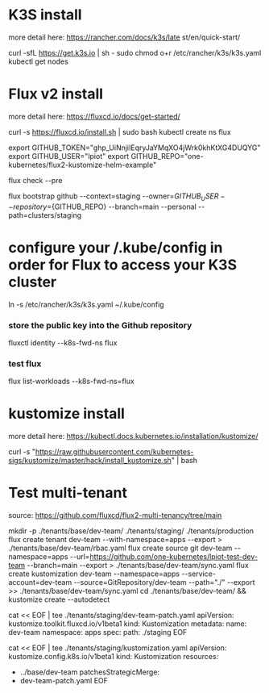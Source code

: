 # K3S install

more detail here: https://rancher.com/docs/k3s/late st/en/quick-start/

curl -sfL https://get.k3s.io | sh -
sudo chmod o+r /etc/rancher/k3s/k3s.yaml
kubectl get nodes

# Flux v2 install

more detail here: https://fluxcd.io/docs/get-started/

curl -s https://fluxcd.io/install.sh | sudo bash
kubectl create ns flux

export GITHUB_TOKEN="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"
export GITHUB_USER="lpiot"
export GITHUB_REPO="one-kubernetes/flux2-kustomize-helm-example"

flux check --pre

flux bootstrap github --context=staging --owner=${GITHUB_USER} --repository=${GITHUB_REPO} --branch=main --personal --path=clusters/staging


# configure your /.kube/config in order for Flux to access your K3S cluster
ln -s /etc/rancher/k3s/k3s.yaml ~/.kube/config

### store the public key into the Github repository
fluxctl identity --k8s-fwd-ns flux

### test flux
flux list-workloads --k8s-fwd-ns=flux

# kustomize install

more detail here: https://kubectl.docs.kubernetes.io/installation/kustomize/

curl -s "https://raw.githubusercontent.com/kubernetes-sigs/kustomize/master/hack/install_kustomize.sh"  | bash


# Test multi-tenant

source: https://github.com/fluxcd/flux2-multi-tenancy/tree/main

mkdir -p ./tenants/base/dev-team/ ./tenants/staging/ ./tenants/production
flux create tenant dev-team --with-namespace=apps --export > ./tenants/base/dev-team/rbac.yaml
flux create source git dev-team --namespace=apps --url=https://github.com/one-kubernetes/lpiot-test-dev-team --branch=main --export > ./tenants/base/dev-team/sync.yaml
flux create kustomization dev-team --namespace=apps --service-account=dev-team --source=GitRepository/dev-team --path="./" --export >> ./tenants/base/dev-team/sync.yaml
cd ./tenants/base/dev-team/ && kustomize create --autodetect

cat << EOF | tee ./tenants/staging/dev-team-patch.yaml
apiVersion: kustomize.toolkit.fluxcd.io/v1beta1
kind: Kustomization
metadata:
  name: dev-team
  namespace: apps
spec:
  path: ./staging
EOF

cat << EOF | tee ./tenants/staging/kustomization.yaml
apiVersion: kustomize.config.k8s.io/v1beta1
kind: Kustomization
resources:
  - ../base/dev-team
patchesStrategicMerge:
  - dev-team-patch.yaml
EOF
